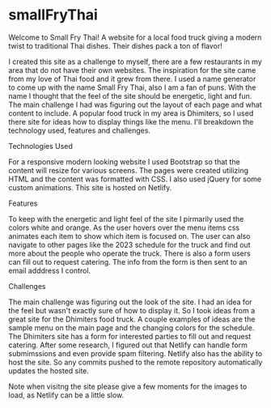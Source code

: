 # smallFryThai
Welcome to Small Fry Thai! A website for a local food truck giving a modern twist to traditional Thai dishes. Their dishes pack a ton of flavor! 

I created this site as a challenge to myself, there are a few restaurants in my area that do not have their own websites. The inspiration for the site came from 
my love of Thai food and it grew from there. I used a name generator to come up with the name Small Fry Thai, also I am a fan of puns. With the name I thought that the
feel of the site should be energetic, light and fun. The main challenge I had was figuring out the layout of each page and what content to include. A popular food truck
in my area is Dhimiters, so I used there site for ideas how to display things like the menu. I'll breakdown the technology used, features and challenges.

Technologies Used

For a responsive modern looking website I used Bootstrap so that the content will resize for various screens. The pages were created utilizing HTML and the content was formatted with CSS. I also used jQuery for some custom animations. This site is hosted on Netlify.

Features

To keep with the energetic and light feel of the site I pirmarily used the colors white and orange. As the user hovers over the menu items css animates each item to show
which item is focused on. The user can also navigate to other pages like the 2023 schedule for the truck and find out more about the people who operate the truck. There is also a form users can fill out to request catering. The info from the form is then sent to an email adddress I control. 

Challenges 

The main challenge was figuring out the look of the site. I had an idea for the feel but wasn't exactly sure of how to display it. So I took ideas from a great site 
for the Dhimiters food truck. A couple examples of ideas are the sample menu on the main page and the changing colors for the schedule. The Dhimiters site has a form
for interested parties to fill out and request catering. After some research, I figured out that Netlify can handle form submimssions and even provide spam filtering.
Netlify also has the ability to host the site. So any commits pushed to the remote repository automatically updates the hosted site.

Note when visitng the site please give a few moments for the images to load, as Netlify can be a little slow. 
